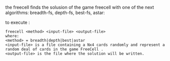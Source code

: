 the freecell finds the solusion of the game freecell with one of the next algorithms: breadth-fs, depth-fs, best-fs, astar:



to execute : 
        
    freecell <method> <input-file> <output-file>
	where:
	<method> = breadth|depth|best|astar
	<input-file> is a file containing a Nx4 cards randomly and represent a random deal of cards in the game FreeCell .
	<output-file> is the file where the solution will be written.
